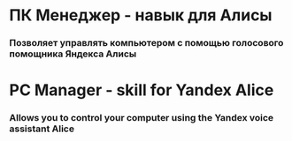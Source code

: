 # ПК Менеджер - навык для Алисы

### Позволяет управлять компьютером с помощью голосового помощника Яндекса Алисы 

# PC Manager - skill for Yandex Alice

### Allows you to control your computer using the Yandex voice assistant Alice
